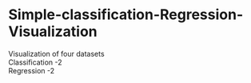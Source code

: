 # Simple-classification-Regression-Visualization
Visualization of four datasets <br>
Classification -2 <br>
Regression -2

